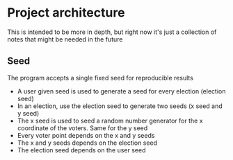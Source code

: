 # Project architecture

This is intended to be more in depth, but right now it's just a collection of notes that might be needed in the future

## Seed

The program accepts a single fixed seed for reproducible results

- A user given seed is used to generate a seed for every election (election seed)
- In an election, use the election seed to generate two seeds (x seed and y seed)
- The x seed is used to seed a random number generator for the x coordinate of the voters. Same for the y seed
- Every voter point depends on the x and y seeds
- The x and y seeds depends on the election seed
- The election seed depends on the user seed

